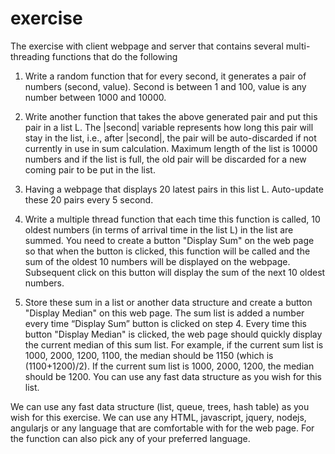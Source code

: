 # exercise
The exercise with client webpage and server that contains several multi-threading functions that do the following
1. Write a random function that for every second, it generates a pair of numbers (second, value). Second is between 1 and 100, value is any number between 1000 and 10000. 

2. Write another function that takes the above generated pair and put this pair in a list L. The |second| variable represents how long this pair will stay in the list, i.e., after |second|, the pair will be auto-discarded if not currently in use in sum calculation. Maximum length of the list is 10000 numbers and if the list is full, the old pair will be discarded for a new coming pair to be put in the list. 

3. Having a webpage that displays 20 latest pairs in this list L. Auto-update these 20 pairs every 5 second.

4. Write a multiple thread function that each time this function is called, 10 oldest numbers (in terms of arrival time in the list L) in the list are summed. You need to create a button "Display Sum" on the web page so that when the button is clicked, this function will be called and the sum of the oldest 10 numbers will be displayed on the webpage. Subsequent click on this button will display the sum of the next 10 oldest numbers. 

5. Store these sum in a list or another data structure and create a button "Display Median" on this web page. The sum list is added a number every time “Display Sum” button is clicked on  step 4. Every time this button "Display Median" is clicked, the web page should quickly display the current median of this sum list. For example, if the current sum list is 1000, 2000, 1200, 1100, the median should be 1150 (which is (1100+1200)/2). If the current sum list is 1000, 2000, 1200, the median should be 1200. You can use any fast data structure as you wish for this list.

We can use any fast data structure (list, queue, trees, hash table) as you wish for this exercise. We can use any HTML, javascript, jquery, nodejs, angularjs or any language that are comfortable with for the web page. For the function can also pick any of your preferred language.
